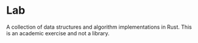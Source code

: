 # Lab

A collection of data structures and algorithm implementations in Rust. This is an
academic exercise and not a library.